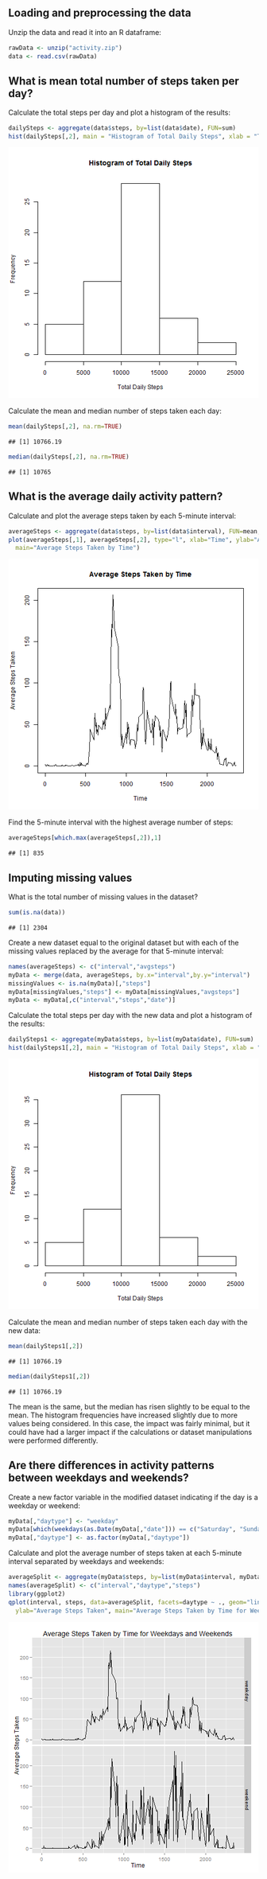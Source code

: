 ## Loading and preprocessing the data
Unzip the data and read it into an R dataframe:

```r
rawData <- unzip("activity.zip")
data <- read.csv(rawData)
```


## What is mean total number of steps taken per day?
Calculate the total steps per day and plot a histogram of the results:

```r
dailySteps <- aggregate(data$steps, by=list(data$date), FUN=sum)
hist(dailySteps[,2], main = "Histogram of Total Daily Steps", xlab = "Total Daily Steps")
```

![plot of chunk unnamed-chunk-2](figure/unnamed-chunk-2-1.png) 

Calculate the mean and median number of steps taken each day:

```r
mean(dailySteps[,2], na.rm=TRUE)
```

```
## [1] 10766.19
```

```r
median(dailySteps[,2], na.rm=TRUE)
```

```
## [1] 10765
```

## What is the average daily activity pattern?
Calculate and plot the average steps taken by each 5-minute interval:

```r
averageSteps <- aggregate(data$steps, by=list(data$interval), FUN=mean, na.rm = TRUE)
plot(averageSteps[,1], averageSteps[,2], type="l", xlab="Time", ylab="Average Steps Taken", 
  main="Average Steps Taken by Time")
```

![plot of chunk unnamed-chunk-4](figure/unnamed-chunk-4-1.png) 

Find the 5-minute interval with the highest average number of steps:

```r
averageSteps[which.max(averageSteps[,2]),1]
```

```
## [1] 835
```


## Imputing missing values
What is the total number of missing values in the dataset?

```r
sum(is.na(data))
```

```
## [1] 2304
```

Create a new dataset equal to the original dataset but with each of the missing values replaced by the average for that 5-minute interval:

```r
names(averageSteps) <- c("interval","avgsteps")
myData <- merge(data, averageSteps, by.x="interval",by.y="interval")
missingValues <- is.na(myData)[,"steps"]
myData[missingValues,"steps"] <- myData[missingValues,"avgsteps"]
myData <- myData[,c("interval","steps","date")]
```

Calculate the total steps per day with the new data and plot a histogram of the results:

```r
dailySteps1 <- aggregate(myData$steps, by=list(myData$date), FUN=sum)
hist(dailySteps1[,2], main = "Histogram of Total Daily Steps", xlab = "Total Daily Steps")
```

![plot of chunk unnamed-chunk-8](figure/unnamed-chunk-8-1.png) 

Calculate the mean and median number of steps taken each day with the new data:

```r
mean(dailySteps1[,2])
```

```
## [1] 10766.19
```

```r
median(dailySteps1[,2])
```

```
## [1] 10766.19
```

The mean is the same, but the median has risen slightly to be equal to the mean. The histogram frequencies have increased slightly due to more values being considered. In this case, the impact was fairly minimal, but it could have had a larger impact if the calculations or dataset manipulations were performed differently.

## Are there differences in activity patterns between weekdays and weekends?
Create a new factor variable in the modified dataset indicating if the day is a weekday or weekend:

```r
myData[,"daytype"] <- "weekday"
myData[which(weekdays(as.Date(myData[,"date"])) == c("Saturday", "Sunday")), "daytype"] = "weekend"
myData[,"daytype"] <- as.factor(myData[,"daytype"])
```

Calculate and plot the average number of steps taken at each 5-minute interval separated by weekdays and weekends:

```r
averageSplit <- aggregate(myData$steps, by=list(myData$interval, myData$daytype), FUN=mean)
names(averageSplit) <- c("interval","daytype","steps")
library(ggplot2)
qplot(interval, steps, data=averageSplit, facets=daytype ~ ., geom="line", xlab="Time", 
  ylab="Average Steps Taken", main="Average Steps Taken by Time for Weekdays and Weekends")
```

![plot of chunk unnamed-chunk-11](figure/unnamed-chunk-11-1.png) 
